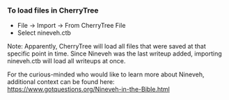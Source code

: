 ### To load files in CherryTree

- File -> Import -> From CherryTree File
- Select nineveh.ctb

Note: Apparently, CherryTree will load all files that were saved at that specific point in time. Since Nineveh was the last
writeup added, importing nineveh.ctb will load all writeups at once.

For the curious-minded who would like to learn more about Nineveh, additional context can be found here: https://www.gotquestions.org/Nineveh-in-the-Bible.html

